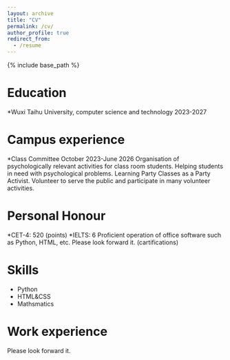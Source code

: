 ```yaml
---
layout: archive
title: "CV"
permalink: /cv/
author_profile: true
redirect_from:
  - /resume
---
```


{% include base_path %}

Education
======
*Wuxi Taihu University, computer science and technology  2023-2027

Campus experience
======
*Class Committee                        October 2023-June 2026
Organisation of psychologically relevant activities for class room students. Helping students in need with psychological problems. Learning Party Classes as a Party Activist. Volunteer to serve the public and participate in many volunteer activities.

Personal Honour
======
*CET-4: 520 (points)
*IELTS: 6
Proficient operation of office software such as Python, HTML, etc. 
Please look forward it. (cartifications)
  
Skills
======
* Python
* HTML&CSS
* Mathsmatics

Work experience
======
Please look forward it.
